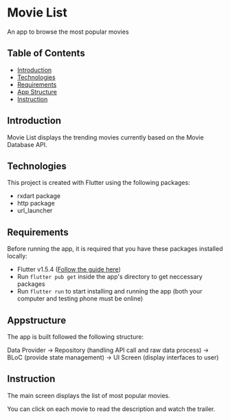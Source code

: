 # Movie List

An app to browse the most popular movies

## Table of Contents

- [Introduction](#introduction)
- [Technologies](#technologies)
- [Requirements](#requirements)
- [App Structure](#appstructure)
- [Instruction](#instruction)

## Introduction

Movie List displays the trending movies currently based on the Movie Database API.

## Technologies

This project is created with Flutter using the following packages:

- rxdart package
- http package
- url_launcher

## Requirements

Before running the app, it is required that you have these packages installed locally:

- Flutter v1.5.4 ([Follow the guide here](https://flutter.dev/docs/get-started/install))
- Run ```flutter pub get``` inside the app's directory to get neccessary packages
- Run ```flutter run``` to start installing and running the app (both your computer and testing phone must be online)

## Appstructure

The app is built followed the following structure:

Data Provider -> Repository (handling API call and raw data process) -> BLoC (provide state management) -> UI Screen (display interfaces to user)

## Instruction

The main screen displays the list of most popular movies.

You can click on each movie to read the description and watch the trailer.
